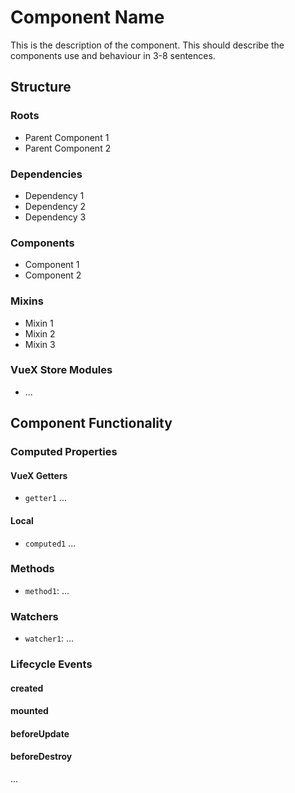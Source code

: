 Component Name
===============

This is the description of the component. This should describe the components use and behaviour in 3-8 sentences.

## Structure

### Roots

* Parent Component 1
* Parent Component 2

### Dependencies

* Dependency 1
* Dependency 2
* Dependency 3

### Components

- Component 1
- Component 2

### Mixins

* Mixin 1
* Mixin 2
* Mixin 3

### VueX Store Modules

* ...

Component Functionality
---------

### Computed Properties
#### VueX Getters

- `getter1`
...

#### Local
- `computed1`
...

### Methods
- `method1`:
...

### Watchers
- `watcher1`:
...

### Lifecycle Events

#### created

#### mounted

#### beforeUpdate

#### beforeDestroy

...
